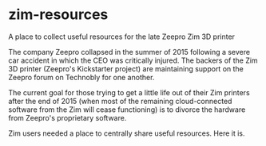 # zim-resources
A place to collect useful resources for the late Zeepro Zim 3D printer

The company Zeepro collapsed in the summer of 2015 following a severe car accident in which the CEO was critically injured.  The backers of the Zim 3D printer (Zeepro's Kickstarter project) are maintaining support on the Zeepro forum on Technobly for one another.

The current goal for those trying to get a little life out of their Zim printers after the end of 2015 (when most of the remaining cloud-connected software from the Zim will cease functioning) is to divorce the hardware from Zeepro's proprietary software.

Zim users needed a place to centrally share useful resources.  Here it is.
